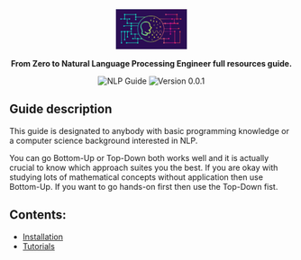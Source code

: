 <div align="center">

  <img src="sources/images/nlp.png" width="25%"> 
    



  
  **From Zero to Natural Language Processing Engineer full resources guide.**
  
  
  ![NLP Guide](https://img.shields.io/badge/NLP-Guide-brightgreen.svg)
  ![Version 0.0.1](https://img.shields.io/badge/Version-0.0.1-blue.svg)
</div>

## Guide description
This guide is designated to anybody with basic programming knowledge or a computer science background interested in NLP.

You can go Bottom-Up or Top-Down both works well and it is actually crucial to know which approach suites you the best. If you are okay with studying lots of mathematical concepts without application then use Bottom-Up. If you want to go hands-on first then use the Top-Down fist.

## Contents:
- [Installation](#installation)
- [Tutorials](#tutorials)
